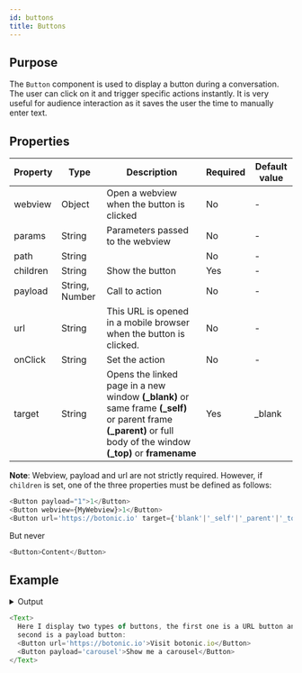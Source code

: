 ```yaml
---
id: buttons
title: Buttons
---
```


## Purpose

The `Button` component is used to display a button during a conversation. The user can click on it and trigger specific actions instantly. It is very useful for audience interaction as it saves the user the time to manually enter text. 

## Properties

| Property | Type           | Description                                                        | Required | Default value |
|----------|----------------|--------------------------------------------------------------------|----------|---------------|
| webview  | Object         | Open a webview when the button is clicked                          | No       | -             |
| params   | String         | Parameters passed to the webview                                   | No       | -             |
| path     | String         |                                                                    | No       | -             |
| children | String         | Show the button                                                    | Yes      | -             |
| payload  | String, Number | Call to action                                                     | No       | -             |
| url      | String         | This URL is opened in a mobile browser when the button is clicked. | No       | -             |
| onClick  | String         | Set the action                                                     | No       | -             |
| target  | String         | Opens the linked page in a new window **(_blank)** or same frame **(_self)** or parent frame **(_parent)** or full body of the window **(_top)** or **framename**                                                    | Yes       | _blank         |



**Note**: Webview, payload and url are not strictly required. However, if `children` is set, one of the three properties must be defined as follows: 
```javascript
<Button payload="1">1</Button>
<Button webview={MyWebview}>1</Button>
<Button url='https://botonic.io' target={'blank'|'_self'|'_parent'|'_top'|'framename'}>Botonic</Button>
```
But never 
```javascript
<Button>Content</Button>
```


## Example

<details>
<summary>Output</summary>

<img src="https://botonic-doc-static.netlify.com/images/buttons.png" width="200"/>

</details>



```javascript
<Text>
  Here I display two types of buttons, the first one is a URL button and the
  second is a payload button:
  <Button url='https://botonic.io'>Visit botonic.io</Button>
  <Button payload='carousel'>Show me a carousel</Button>
</Text>
```
